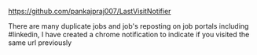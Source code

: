 https://github.com/pankajpraj007/LastVisitNotifier

There are many duplicate jobs and job's reposting on job portals including #linkedin, I have created a chrome notification to indicate if you visited the same url previously
